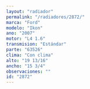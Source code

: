 ```yaml
---
layout: "radiador"
permalink: "/radiadores/2872/"
marca: "Ford"
modelo: "Ikon"
ano: "2007"
motor: "L4 1.6"
transmision: "Estándar"
parte: "63526"
clima: "Con clima"
alto: "19 13/16"
ancho: "15 3/4"
observaciones: ""
id: "2872"
---
```


